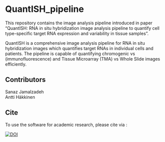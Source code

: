# QuantISH_pipeline

This repository contains the image analysis pipeline introduced in paper “QuantISH: RNA in situ hybridization image analysis pipeline to quantify cell type-specific target RNA expression and variability in tissue samples”.

QuantISH is a comprehensive image analysis pipeline for RNA in situ hybridization images which quantifies target RNAs in individual cells and patients. The pipeline is capable of quantifying chromogenic vs (immunofluorescence) and Tissue Microarray (TMA) vs Whole Slide images efficiently. 

## Contributors
Sanaz Jamalzadeh   
Antti Häkkinen

## Cite
To use the software for academic research, please cite via :


[![DOI](https://zenodo.org/badge/311117778.svg)](https://zenodo.org/badge/latestdoi/311117778)






